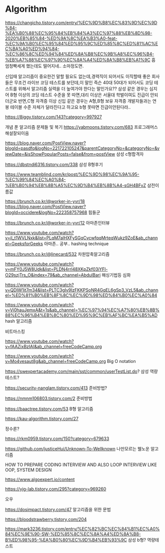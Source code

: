 # Algorithm

https://changicho.tistory.com/entry/%EC%9D%B8%EC%83%9D%EC%9D%84-%EA%B0%88%EC%95%84%EB%84%A3%EC%97%88%EB%8D%98-2020%EB%85%84-%ED%9A%8C%EA%B3%A0-feat-%EC%9A%B0%EC%95%84%ED%95%9C%ED%85%8C%ED%81%AC%EC%BA%A0%ED%94%84-%EC%86%8C%ED%94%84%ED%8A%B8%EC%9B%A8%EC%96%B4-%EB%A7%88%EC%97%90%EC%8A%A4%ED%8A%B8%EB%A1%9C
흠 엄청빡세게 했는데도 떨어지네.. 소마정도면. 


신입때 알고리즘이 중요한건 말할 필요도 없는데,경력직이 되어서도 이직할때 좋은 회사들은 무조건 라이브 코딩 테스트를 보던데,이 말인 즉슨 40대 50대가 되어서도 코딩 테스트를 위해서 알고리즘 실력을 더 높여가야 한다는 말인가요?? 삼성 같은 경우는 심지어 B형 이상의 코딩 테스트 수준을 못 따면,대리 이상은 서울대 학벌이여도 진급이 안되더군요 반면,C형 자격증 이상 신입 같은 경우는 A형,B형 보유 자격증 개발자들과는 연봉 테이블 수준 자체가 달라진다고 하고요
b형 못따면 진급이안된다라..

https://8iggy.tistory.com/143?category=997927

개념
푼 알고리즘 문제들 및 복기
https://yabmoons.tistory.com/683
프로그래머스 해설잘되이음

https://blog.naver.com/PostView.naver?blogId=pasdfq&logNo=221722105247&parentCategoryNo=&categoryNo=&viewDate=&isShowPopularPosts=false&from=postView
삼성 c형합격자

https://dbstndi6316.tistory.com/338
삼성 B형후기


https://www.teamblind.com/kr/post/%EC%9D%98%EC%9A%95-%EC%99%84%EC%A0%84-%EB%B0%94%EB%8B%A5%EC%9D%B4%EB%8B%A4-sGH4BFvZ
삼전이름값

https://brunch.co.kr/@worker-in-yvr/18
https://blog.naver.com/PostView.naver?blogId=occidere&logNo=222358757968
힘들군

https://brunch.co.kr/@worker-in-yvr/12
아마존인터뷰


https://www.youtube.com/watch?v=il_t1WVLNxk&list=PLqM7alHXFySGqCvcwfqqMrteqWukz9ZoE&ab_channel=GeeksforGeeks
아마존.. 공부..
hashing technique

https://brunch.co.kr/@linecard/532
차원압축알고리즘

https://www.youtube.com/watch?v=mFY0J5W8Udk&list=PLDN4rrl48XKpZkf03iYFl-O29szjTrs_O&index=79&ab_channel=AbdulBari
해싱기법등 심화

https://www.youtube.com/watch?v=QDIW1it7m34&list=PLTC3gIv9IzFKKPSoNR4GqEL6gSp3_VzL5&ab_channel=%ED%81%B0%EB%8F%8C%EC%9D%98%ED%84%B0%EC%A0%84

https://www.youtube.com/watch?v=Vi0hauJemxA&t=1s&ab_channel=%EC%97%94%EC%A7%80%EB%8B%88%EC%96%B4%EB%8C%80%ED%95%9C%EB%AF%BC%EA%B5%AD
hash 알고리즘

비트마스킹

https://www.youtube.com/watch?v=fAAZixBzIAI&ab_channel=freeCodeCamp.org


https://www.youtube.com/watch?v=Mo4vesaut8g&ab_channel=freeCodeCamp.org
Big O notation

https://swexpertacademy.com/main/sst/common/userTestList.do?
삼성 역량테스트?

https://security-nanglam.tistory.com/413
준비방법?

https://nmnm106803.tistory.com/2
준비방법

https://baactree.tistory.com/53
B형 알고리즘

https://kau-algorithm.tistory.com/27

정수론?

https://rkm0959.tistory.com/150?category=679633


https://github.com/justiceHui/Unknown-To-Wellknown
나만모르는 웰노운 알고리즘

HOW TO PREPARE CODING INTERVIEW AND ALSO LOOP INTERVIEW LIKE OOP, SYSTEM DESIGN

https://www.algoexpert.io/content


https://yjg-lab.tistory.com/295?category=969260

오우

https://dosimpact.tistory.com/47
알고리즘을 위한 문법

https://bloodstrawberry.tistory.com/204


https://mark3236.tistory.com/entry/%EC%82%BC%EC%84%B1%EC%A0%84%EC%9E%90-SW-%ED%85%8C%EC%8A%A4%ED%8A%B8-B%ED%98%95-%EA%B0%80%EC%9D%B4%EB%93%9C
삼성 b형? 역량테스트

